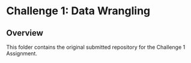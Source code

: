 # Challenge 1: Data Wrangling

## Overview

This folder contains the original submitted repository for the Challenge 1 Assignment. 
